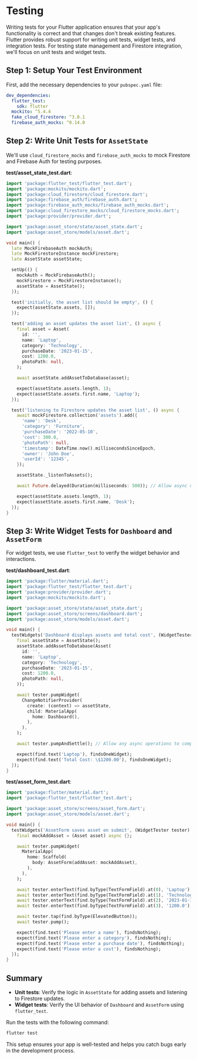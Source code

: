 # Testing

Writing tests for your Flutter application ensures that your app's functionality is correct and that changes don't break existing features. Flutter provides robust support for writing unit tests, widget tests, and integration tests. For testing state management and Firestore integration, we'll focus on unit tests and widget tests.

## Step 1: Setup Your Test Environment

First, add the necessary dependencies to your `pubspec.yaml` file:

```yaml
dev_dependencies:
  flutter_test:
    sdk: flutter
  mockito: ^5.4.4
  fake_cloud_firestore: ^3.0.1
  firebase_auth_mocks: ^0.14.0
```

## Step 2: Write Unit Tests for `AssetState`

We'll use `cloud_firestore_mocks` and `firebase_auth_mocks` to mock Firestore and Firebase Auth for testing purposes.

**test/asset_state_test.dart**:

```dart
import 'package:flutter_test/flutter_test.dart';
import 'package:mockito/mockito.dart';
import 'package:cloud_firestore/cloud_firestore.dart';
import 'package:firebase_auth/firebase_auth.dart';
import 'package:firebase_auth_mocks/firebase_auth_mocks.dart';
import 'package:cloud_firestore_mocks/cloud_firestore_mocks.dart';
import 'package:provider/provider.dart';

import 'package:asset_store/state/asset_state.dart';
import 'package:asset_store/models/asset.dart';

void main() {
  late MockFirebaseAuth mockAuth;
  late MockFirestoreInstance mockFirestore;
  late AssetState assetState;

  setUp(() {
    mockAuth = MockFirebaseAuth();
    mockFirestore = MockFirestoreInstance();
    assetState = AssetState();
  });

  test('initially, the asset list should be empty', () {
    expect(assetState.assets, []);
  });

  test('adding an asset updates the asset list', () async {
    final asset = Asset(
      id: '',
      name: 'Laptop',
      category: 'Technology',
      purchaseDate: '2023-01-15',
      cost: 1200.0,
      photoPath: null,
    );

    await assetState.addAssetToDatabase(asset);

    expect(assetState.assets.length, 1);
    expect(assetState.assets.first.name, 'Laptop');
  });

  test('listening to Firestore updates the asset list', () async {
    await mockFirestore.collection('assets').add({
      'name': 'Desk',
      'category': 'Furniture',
      'purchaseDate': '2022-05-10',
      'cost': 300.0,
      'photoPath': null,
      'timestamp': DateTime.now().millisecondsSinceEpoch,
      'owner': 'John Doe',
      'userId': '12345',
    });

    assetState._listenToAssets();

    await Future.delayed(Duration(milliseconds: 500)); // Allow async updates

    expect(assetState.assets.length, 1);
    expect(assetState.assets.first.name, 'Desk');
  });
}
```

## Step 3: Write Widget Tests for `Dashboard` and `AssetForm`

For widget tests, we use `flutter_test` to verify the widget behavior and interactions.

**test/dashboard_test.dart**:

```dart
import 'package:flutter/material.dart';
import 'package:flutter_test/flutter_test.dart';
import 'package:provider/provider.dart';
import 'package:mockito/mockito.dart';

import 'package:asset_store/state/asset_state.dart';
import 'package:asset_store/screens/dashboard.dart';
import 'package:asset_store/models/asset.dart';

void main() {
  testWidgets('Dashboard displays assets and total cost', (WidgetTester tester) async {
    final assetState = AssetState();
    assetState.addAssetToDatabase(Asset(
      id: '',
      name: 'Laptop',
      category: 'Technology',
      purchaseDate: '2023-01-15',
      cost: 1200.0,
      photoPath: null,
    ));

    await tester.pumpWidget(
      ChangeNotifierProvider(
        create: (context) => assetState,
        child: MaterialApp(
          home: Dashboard(),
        ),
      ),
    );

    await tester.pumpAndSettle(); // Allow any async operations to complete

    expect(find.text('Laptop'), findsOneWidget);
    expect(find.text('Total Cost: \$1200.00'), findsOneWidget);
  });
}
```

**test/asset_form_test.dart**:

```dart
import 'package:flutter/material.dart';
import 'package:flutter_test/flutter_test.dart';

import 'package:asset_store/screens/asset_form.dart';
import 'package:asset_store/models/asset.dart';

void main() {
  testWidgets('AssetForm saves asset on submit', (WidgetTester tester) async {
    final mockAddAsset = (Asset asset) async {};

    await tester.pumpWidget(
      MaterialApp(
        home: Scaffold(
          body: AssetForm(addAsset: mockAddAsset),
        ),
      ),
    );

    await tester.enterText(find.byType(TextFormField).at(0), 'Laptop');
    await tester.enterText(find.byType(TextFormField).at(1), 'Technology');
    await tester.enterText(find.byType(TextFormField).at(2), '2023-01-15');
    await tester.enterText(find.byType(TextFormField).at(3), '1200.0');

    await tester.tap(find.byType(ElevatedButton));
    await tester.pump();

    expect(find.text('Please enter a name'), findsNothing);
    expect(find.text('Please enter a category'), findsNothing);
    expect(find.text('Please enter a purchase date'), findsNothing);
    expect(find.text('Please enter a cost'), findsNothing);
  });
}
```

## Summary

- **Unit tests**: Verify the logic in `AssetState` for adding assets and listening to Firestore updates.
- **Widget tests**: Verify the UI behavior of `Dashboard` and `AssetForm` using `flutter_test`.

Run the tests with the following command:

```sh
flutter test
```

This setup ensures your app is well-tested and helps you catch bugs early in the development process.
